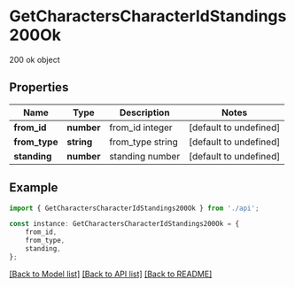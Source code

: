 # GetCharactersCharacterIdStandings200Ok

200 ok object

## Properties

Name | Type | Description | Notes
------------ | ------------- | ------------- | -------------
**from_id** | **number** | from_id integer | [default to undefined]
**from_type** | **string** | from_type string | [default to undefined]
**standing** | **number** | standing number | [default to undefined]

## Example

```typescript
import { GetCharactersCharacterIdStandings200Ok } from './api';

const instance: GetCharactersCharacterIdStandings200Ok = {
    from_id,
    from_type,
    standing,
};
```

[[Back to Model list]](../README.md#documentation-for-models) [[Back to API list]](../README.md#documentation-for-api-endpoints) [[Back to README]](../README.md)
